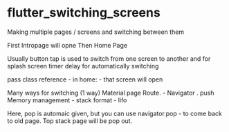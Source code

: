 # flutter_switching_screens

Making multiple pages / screens and switching between them

First Intropage will opne
Then Home Page

Usually button tap is used to switch from one screen to another and for splash screen timer delay for automatically switching

pass class reference - in home: - that screen will open


Many ways for switching
(1 way) Material page Route. - Navigator . push
Memory management - stack format  - lifo

Here, pop is automaic given, but you can use navigator.pop - to come back to old page. Top stack page will be pop out. 
